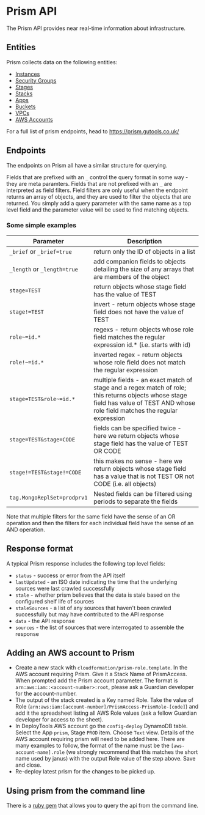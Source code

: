 Prism API
=========

The Prism API provides near real-time information about infrastructure.

Entities
--------

Prism collects data on the following entities:

 - [Instances](https://prism.gutools.co.uk/instances)
 - [Security Groups](https://prism.gutools.co.uk/security-groups)
 - [Stages](https://prism.gutools.co.uk/stages)
 - [Stacks](https://prism.gutools.co.uk/stacks)
 - [Apps](https://prism.gutools.co.uk/apps)
 - [Buckets](https://prism.gutools.co.uk/buckets)
 - [VPCs](https://prism.gutools.co.uk/vpcs)
 - [AWS Accounts](https://prism.gutools.co.uk/sources/accounts)

For a full list of prism endpoints, head to https://prism.gutools.co.uk/

Endpoints
---------

The endpoints on Prism all have a similar structure for querying.

Fields that are prefixed with an `_` control the query format in some way - they are meta paramters. Fields that are not prefixed with an `_` are interpreted as field filters. Field filters are only useful when the endpoint returns an array of objects, and they are used to filter the objects that are returned. You simply add a query parameter with the same name as a top level field and the parameter value will be used to find matching objects.

### Some simple examples

Parameter | Description
--------- | -----------
`_brief` or `_brief=true` | return only the ID of objects in a list
`_length` or `_length=true` | add companion fields to objects detailing the size of any arrays that are members of the object
`stage=TEST` | return objects whose stage field has the value of TEST
`stage!=TEST`	| invert - return objects whose stage field does not have the value of TEST
`role~=id.*` | regexs - return objects whose role field matches the regular expression id.* (i.e. starts with id)
`role!~=id.*` | inverted regex - return objects whose role field does not match the regular expression
`stage=TEST&role~=id.*`	| multiple fields - an exact match of stage and a regex match of role; this returns objects whose stage field has value of TEST AND whose role field matches the regular expression
`stage=TEST&stage=CODE` | fields can be specified twice - here we return objects whose stage field has the value of TEST OR CODE
`stage!=TEST&stage!=CODE` | this makes no sense - here we return objects whose stage field has a value that is not TEST OR not CODE (i.e. all objects)
`tag.MongoReplSet=prodprv1` | Nested fields can be filtered using periods to separate the fields

Note that multiple filters for the same field have the sense of an OR operation and then the filters for each individual field have the sense of an AND operation.

Response format
---------------

A typical Prism response includes the following top level fields:

 - `status` - success or error from the API itself
 - `lastUpdated` - an ISO date indicating the time that the underlying sources were last crawled successfully
 - `stale` - whether prism believes that the data is stale based on the configured shelf life of sources
 - `staleSources` - a list of any sources that haven't been crawled successfully but may have contributed to the API response
 - `data` - the API response
 - `sources` - the list of sources that were interrogated to assemble the response

 
 Adding an AWS account to Prism
 ------------------------------

* Create a new stack with `cloudformation/prism-role.template`. In the AWS account requiring Prism. Give it a Stack Name of PrismAccess. When prompted add the Prism account parameter.  The format is `arn:aws:iam::<account-number>:root`, please ask a Guardian developer for the account-number.
* The output of the stack created is a Key named Role. Take the value of Role (`arn:aws:iam:[account-number]/PrismAccess-PrismRole-[code]`) and add it the spreadsheet listing all AWS Role values (ask a fellow Guardian developer for access to the sheet).
* In DeployTools AWS account go the `config-deploy` DynamoDB table. Select the App `prism`, Stage `PROD` item. Choose `Text` view. Details of the AWS account requiring prism will need to be added here. There are many examples to follow, the format of the name must be the `[aws-account-name].role` (we strongly recommend that this matches the short name used by janus) with the output Role value of the step above. Save and close.
* Re-deploy latest prism for the changes to be picked up.

Using prism from the command line
------------------------------
There is a [ruby gem](./marauder/README.md) that allows you to query the api from the command line. 
